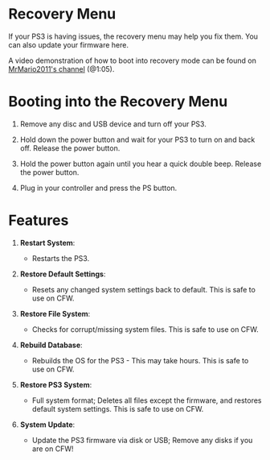 # Recovery Menu

If your PS3 is having issues, the recovery menu may help you fix them. You can also update your firmware here. 

A video demonstration of how to boot into recovery mode can be found on [MrMario2011's channel](https://youtu.be/8SwJ17BkeVw?list=PL1CadovfabPsSL6j1QRMJrThmnZFaNMe6&t=66) (@1:05).


# Booting into the Recovery Menu

1. Remove any disc and USB device and turn off your PS3.

2. Hold down the power button and wait for your PS3 to turn on and back off. Release the power button.

3. Hold the power button again until you hear a quick double beep. Release the power button.

4. Plug in your controller and press the PS button.


# Features

1. **Restart System**:
    * Restarts the PS3.

2. **Restore Default Settings**:
    * Resets any changed system settings back to default. This is safe to use on CFW.

3. **Restore File System**:
    * Checks for corrupt/missing system files. This is safe to use on CFW.

4. **Rebuild Database**:
    * Rebuilds the OS for the PS3 - This may take hours. This is safe to use on CFW.

5. **Restore PS3 System**:
    * Full system format; Deletes all files except the firmware, and restores default system settings. This is safe to use on CFW. 

6. **System Update**:
    * Update the PS3 firmware via disk or USB; Remove any disks if you are on CFW!